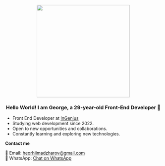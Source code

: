 

<p align="center">
  <img src="https://firebasestorage.googleapis.com/v0/b/svitlospace-b21f8.appspot.com/o/portfolio%2Ffreepik__upload__95404.png?alt=media&token=e70f536a-e669-41ad-b1bb-4576c2a634a3" width="300">
</p>

<div align="center">

### Hello World! I am **George**, a 29-year-old **Front-End Developer** 🚀  

<div align="left">

- Front End Developer at [InGenius](https://www.linkedin.com/company/thisisingenius/posts/?feedView=all)  
- Studying web development since 2022.  
- Open to new opportunities and collaborations.
- Constantly learning and exploring new technologies.

</div>


</div>

<div align="left">
  
**Contact me**
  
📧 Email: [heorhiimadzharov@gmail.com](heorhiimadzharov@gmail.com)  
📱 WhatsApp: [Chat on WhatsApp](https://wa.me/380983007855)  

</div>
